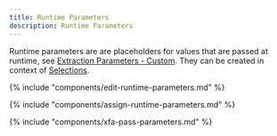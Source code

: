 ```yaml
---
title: Runtime Parameters
description: Runtime Parameters
---
```


Runtime parameters are are placeholders for values that are passed at runtime, see [Extraction Parameters - Custom](../parameters/extraction-parameters.md/#custom).
They can be created in context of [Selections](variants-and-selections.md/#edit-selections).

{% include "components/edit-runtime-parameters.md" %}

{% include "components/assign-runtime-parameters.md" %}

{% include "components/xfa-pass-parameters.md" %}